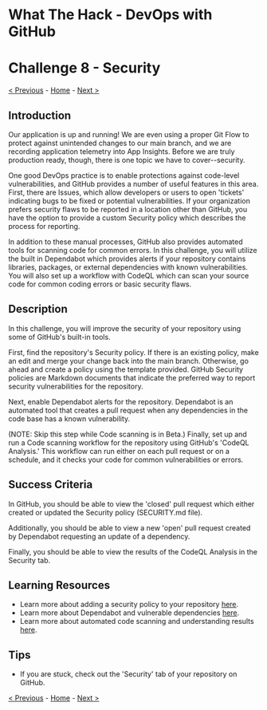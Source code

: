 # What The Hack - DevOps with GitHub

# Challenge 8 - Security

[< Previous](challenge07.md) - [Home](../readme.md) - [Next >](challenge09.md)

## Introduction

Our application is up and running! We are even using a proper Git Flow to protect against unintended changes to our main branch, and we are recording application telemetry into App Insights. Before we are truly production ready, though, there is one topic we have to cover--security. 

One good DevOps practice is to enable protections against code-level vulnerabilities, and GitHub provides a number of useful features in this area. First, there are Issues, which allow developers or users to open 'tickets' indicating bugs to be fixed or potential vulnerabilities. If your organization prefers security flaws to be reported in a location other than GitHub, you have the option to provide a custom Security policy which describes the process for reporting. 

In addition to these manual processes, GitHub also provides automated tools for scanning code for common errors. In this challenge, you will utilize the built in Dependabot which provides alerts if your repository contains libraries, packages, or external dependencies with known vulnerabilities. You will also set up a workflow with CodeQL which can scan your source code for common coding errors or basic security flaws.


## Description

In this challenge, you will improve the security of your repository using some of GitHub's built-in tools. 

First, find the repository's Security policy. If there is an existing policy, make an edit and merge your change back into the main branch. Otherwise, go ahead and create a policy using the template provided. GitHub Security policies are Markdown documents that indicate the preferred way to report security vulnerabilities for the repository. 

Next, enable Dependabot alerts for the repository. Dependabot is an automated tool that creates a pull request when any dependencies in the code base has a known vulnerability. 

(NOTE: Skip this step while Code scanning is in Beta.) Finally, set up and run a Code scanning workflow for the repository using GitHub's 'CodeQL Analysis.' This workflow can run either on each pull request or on a schedule, and it checks your code for common vulnerabilities or errors. 


## Success Criteria

In GitHub, you should be able to view the 'closed' pull request which either created or updated the Security policy (SECURITY.md file). 

Additionally, you should be able to view a new 'open' pull request created by Dependabot requesting an update of a dependency. 

Finally, you should be able to view the results of the CodeQL Analysis in the Security tab. 


## Learning Resources

- Learn more about adding a security policy to your repository [here](https://docs.github.com/en/github/managing-security-vulnerabilities/adding-a-security-policy-to-your-repository).
- Learn more about Dependabot and vulnerable dependencies [here](https://docs.github.com/en/github/managing-security-vulnerabilities/managing-vulnerabilities-in-your-projects-dependencies).
- Learn more about automated code scanning and understanding results [here](https://docs.github.com/en/github/finding-security-vulnerabilities-and-errors-in-your-code).


## Tips

- If you are stuck, check out the 'Security' tab of your repository on GitHub.

[< Previous](challenge07.md) - [Home](../readme.md) - [Next >](challenge09.md)
